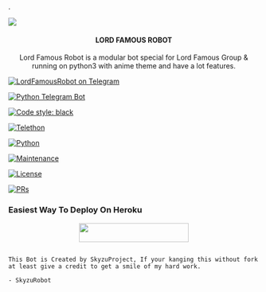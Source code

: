 .<p align="center">

  <img src="https://telegra.ph/file/08ab8313a8c106d9acf72.jpg">

</p>

<h4><p align="center"> LORD FAMOUS ROBOT </p></h4>

<p align="center">Lord Famous Robot is a modular bot special for Lord Famous Group & running on python3 with anime theme and have a lot features.</p>

<p align="center">

<a href="https://t.me/lordfamousassistantbot"> <img src="https://img.shields.io/badge/LordFamous-Robot-blue?&logo=telegram" alt="LordFamousRobot on Telegram" /> </a><br>

<a href="https://python-telegram-bot.org"> <img src="https://img.shields.io/badge/PTB-13.8.1-white?&style=flat-round&logo=github" alt="Python Telegram Bot" /> </a>

<a href="https://github.com/psf/black"><img alt="Code style: black" src="https://img.shields.io/badge/code%20style-black-000000.svg"></a><br>

<a href="https://docs.telethon.dev"> <img src="https://img.shields.io/badge/Telethon-1.23.0-red?&style=flat-round&logo=github" alt="Telethon" /> </a>

<a href="https://docs.python.org"> <img src="https://img.shields.io/badge/Python-3.9.7-purple?&style=flat-round&logo=python" alt="Python" /> </a><br>

<a href="https://GitHub.com/Skyzu/SkyzuRobot"> <img src="https://img.shields.io/badge/Maintained-Yes-yellow.svg" alt="Maintenance" /> </a><br>

<a href="https://github.com/Skyzu/SkyzuRobot/blob/main/LICENSE"> <img src="https://img.shields.io/badge/License-GPLv3-blue.svg" alt="License" /> </a>

<a href="https://makeapullrequest.com"> <img src="https://img.shields.io/badge/PRs-Welcome-blue.svg?style=flat-round" alt="PRs" /> </a>

</p>

### Easiest Way To Deploy On Heroku 

<p align="center"><a href="https://heroku.com/deploy?template=https://github.com/rexashhh/LordFamousRobot"> <img src="https://img.shields.io/badge/Deploy%20To%20Heroku-blue?style=for-the-badge&logo=heroku" width="220" height="38.45"/></a></p>

```

This Bot is Created by SkyzuProject, If your kanging this without fork at least give a credit to get a smile of my hard work. 

- SkyzuRobot

```

